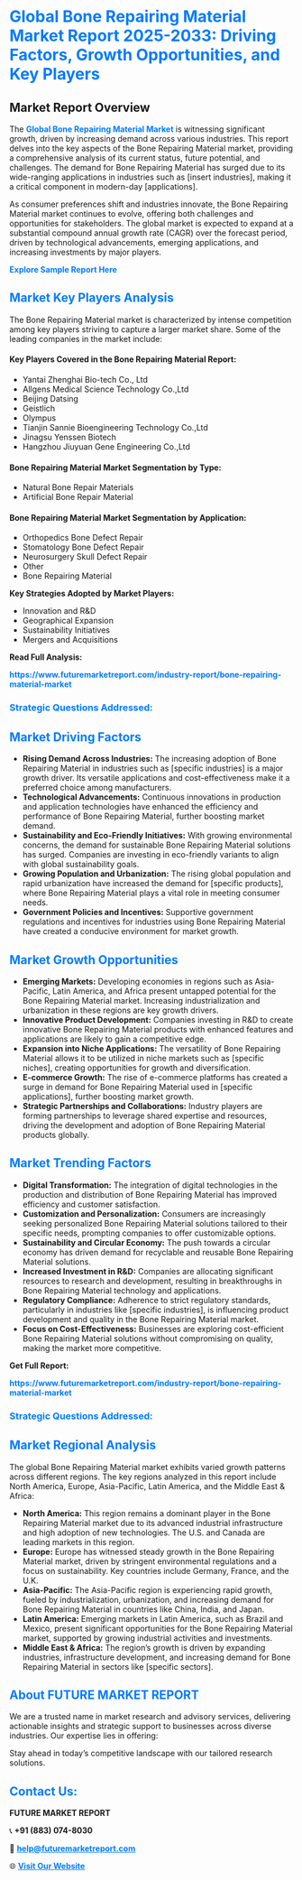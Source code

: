 <h1 style="color: #007BFF;">Global Bone Repairing Material Market Report 2025-2033: Driving Factors, Growth Opportunities, and Key Players</h1>

<section id="overview">
<h2>Market Report Overview</h2>
<p>The <a href="https://www.futuremarketreport.com/industry-report/bone-repairing-material-market" style="color: #007BFF; text-decoration: none;"><strong>Global Bone Repairing Material Market</strong></a> is witnessing significant growth, driven by increasing demand across various industries. This report delves into the key aspects of the Bone Repairing Material market, providing a comprehensive analysis of its current status, future potential, and challenges. The demand for Bone Repairing Material has surged due to its wide-ranging applications in industries such as [insert industries], making it a critical component in modern-day [applications].</p>
<p>As consumer preferences shift and industries innovate, the Bone Repairing Material market continues to evolve, offering both challenges and opportunities for stakeholders. The global market is expected to expand at a substantial compound annual growth rate (CAGR) over the forecast period, driven by technological advancements, emerging applications, and increasing investments by major players.</p>
</section>

<section id="overview">
<p><a href="https://www.futuremarketreport.com/request-sample/reportId=123056" style="color: #007BFF; text-decoration: none;"><strong>Explore Sample Report Here</strong></a></p>
</section>

<section id="key-players">
<h2 style="color: #007BFF;">Market Key Players Analysis</h2>
<p>The Bone Repairing Material market is characterized by intense competition among key players striving to capture a larger market share. Some of the leading companies in the market include:</p>
<h4>Key Players Covered in the Bone Repairing Material Report:</h4>
<ul><li>Yantai Zhenghai Bio-tech Co., Ltd</li><li>Allgens Medical Science Technology Co.,Ltd</li><li>Beijing Datsing</li><li>Geistlich</li><li>Olympus</li><li>Tianjin Sannie Bioengineering Technology Co.,Ltd</li><li>Jinagsu Yenssen Biotech</li><li>Hangzhou Jiuyuan Gene Engineering Co.,Ltd</li></ul>
<h4>Bone Repairing Material Market Segmentation by Type:</h4>
<ul><li>Natural Bone Repair Materials</li><li>Artificial Bone Repair Material</li></ul>

<h4>Bone Repairing Material Market Segmentation by Application:</h4>
<ul><li>Orthopedics Bone Defect Repair</li><li>Stomatology Bone Defect Repair</li><li>Neurosurgery Skull Defect Repair</li><li>Other</li><li>Bone Repairing Material</li></ul>
<p><strong>Key Strategies Adopted by Market Players:</strong></p>
<ul>
<li>Innovation and R&D</li>
<li>Geographical Expansion</li>
<li>Sustainability Initiatives</li>
<li>Mergers and Acquisitions</li>
</ul>
</section>

<section>
<p><strong>Read Full Analysis: </strong></p><a href="https://www.futuremarketreport.com/industry-report/bone-repairing-material-market" style="color: #007BFF; text-decoration: none;"><strong>https://www.futuremarketreport.com/industry-report/bone-repairing-material-market</strong></a>
<h3 style="color: #007BFF;">Strategic Questions Addressed:</h3>
</section>

<section id="driving-factors">
<h2 style="color: #007BFF;">Market Driving Factors</h2>
<ul>
<li><strong>Rising Demand Across Industries:</strong> The increasing adoption of Bone Repairing Material in industries such as [specific industries] is a major growth driver. Its versatile applications and cost-effectiveness make it a preferred choice among manufacturers.</li>
<li><strong>Technological Advancements:</strong> Continuous innovations in production and application technologies have enhanced the efficiency and performance of Bone Repairing Material, further boosting market demand.</li>
<li><strong>Sustainability and Eco-Friendly Initiatives:</strong> With growing environmental concerns, the demand for sustainable Bone Repairing Material solutions has surged. Companies are investing in eco-friendly variants to align with global sustainability goals.</li>
<li><strong>Growing Population and Urbanization:</strong> The rising global population and rapid urbanization have increased the demand for [specific products], where Bone Repairing Material plays a vital role in meeting consumer needs.</li>
<li><strong>Government Policies and Incentives:</strong> Supportive government regulations and incentives for industries using Bone Repairing Material have created a conducive environment for market growth.</li>
</ul>
</section>

<section id="growth-opportunities">
<h2 style="color: #007BFF;">Market Growth Opportunities</h2>
<ul>
<li><strong>Emerging Markets:</strong> Developing economies in regions such as Asia-Pacific, Latin America, and Africa present untapped potential for the Bone Repairing Material market. Increasing industrialization and urbanization in these regions are key growth drivers.</li>
<li><strong>Innovative Product Development:</strong> Companies investing in R&D to create innovative Bone Repairing Material products with enhanced features and applications are likely to gain a competitive edge.</li>
<li><strong>Expansion into Niche Applications:</strong> The versatility of Bone Repairing Material allows it to be utilized in niche markets such as [specific niches], creating opportunities for growth and diversification.</li>
<li><strong>E-commerce Growth:</strong> The rise of e-commerce platforms has created a surge in demand for Bone Repairing Material used in [specific applications], further boosting market growth.</li>
<li><strong>Strategic Partnerships and Collaborations:</strong> Industry players are forming partnerships to leverage shared expertise and resources, driving the development and adoption of Bone Repairing Material products globally.</li>
</ul>
</section>

<section id="trending-factors">
<h2 style="color: #007BFF;">Market Trending Factors</h2>
<ul>
<li><strong>Digital Transformation:</strong> The integration of digital technologies in the production and distribution of Bone Repairing Material has improved efficiency and customer satisfaction.</li>
<li><strong>Customization and Personalization:</strong> Consumers are increasingly seeking personalized Bone Repairing Material solutions tailored to their specific needs, prompting companies to offer customizable options.</li>
<li><strong>Sustainability and Circular Economy:</strong> The push towards a circular economy has driven demand for recyclable and reusable Bone Repairing Material solutions.</li>
<li><strong>Increased Investment in R&D:</strong> Companies are allocating significant resources to research and development, resulting in breakthroughs in Bone Repairing Material technology and applications.</li>
<li><strong>Regulatory Compliance:</strong> Adherence to strict regulatory standards, particularly in industries like [specific industries], is influencing product development and quality in the Bone Repairing Material market.</li>
<li><strong>Focus on Cost-Effectiveness:</strong> Businesses are exploring cost-efficient Bone Repairing Material solutions without compromising on quality, making the market more competitive.</li>
</ul>
</section>

<section>
<p><strong>Get Full Report: </strong></p><a href="https://www.futuremarketreport.com/industry-report/bone-repairing-material-market" style="color: #007BFF; text-decoration: none;"><strong>https://www.futuremarketreport.com/industry-report/bone-repairing-material-market</strong></a>
<h3 style="color: #007BFF;">Strategic Questions Addressed:</h3>
</section>


<section id="regional-analysis">
<h2 style="color: #007BFF;">Market Regional Analysis</h2>
<p>The global Bone Repairing Material market exhibits varied growth patterns across different regions. The key regions analyzed in this report include North America, Europe, Asia-Pacific, Latin America, and the Middle East & Africa:</p>
<ul>
<li><strong>North America:</strong> This region remains a dominant player in the Bone Repairing Material market due to its advanced industrial infrastructure and high adoption of new technologies. The U.S. and Canada are leading markets in this region.</li>
<li><strong>Europe:</strong> Europe has witnessed steady growth in the Bone Repairing Material market, driven by stringent environmental regulations and a focus on sustainability. Key countries include Germany, France, and the U.K.</li>
<li><strong>Asia-Pacific:</strong> The Asia-Pacific region is experiencing rapid growth, fueled by industrialization, urbanization, and increasing demand for Bone Repairing Material in countries like China, India, and Japan.</li>
<li><strong>Latin America:</strong> Emerging markets in Latin America, such as Brazil and Mexico, present significant opportunities for the Bone Repairing Material market, supported by growing industrial activities and investments.</li>
<li><strong>Middle East & Africa:</strong> The region’s growth is driven by expanding industries, infrastructure development, and increasing demand for Bone Repairing Material in sectors like [specific sectors].</li>
</ul>
</section>

<footer>
<h2 style="color: #007BFF;">About FUTURE MARKET REPORT</h2>
<p>We are a trusted name in market research and advisory services, delivering actionable insights and strategic support to businesses across diverse industries. Our expertise lies in offering:</p>

<p>Stay ahead in today’s competitive landscape with our tailored research solutions.</p>

<h2 style="color: #007BFF;">Contact Us:</h2>
<p><strong>FUTURE MARKET REPORT</strong></p>
<p>📞 <strong>+91 (883) 074-8030</strong></p>
<p>📧 <strong><a href="mailto:help@futuremarketreport.com" style="color: #007BFF;">help@futuremarketreport.com</a></strong></p>
<p>🌐 <strong><a href="https://www.futuremarketreport.com/" style="color: #007BFF;">Visit Our Website</a></strong></p>
</footer>